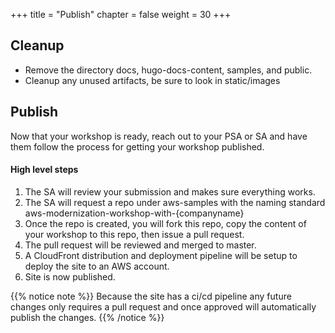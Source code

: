 +++
title = "Publish"
chapter = false
weight = 30
+++
## Cleanup 
* Remove the directory docs, hugo-docs-content, samples, and public.  
* Cleanup any unused artifacts, be sure to look in static/images

## Publish

Now that your workshop is ready, reach out to your PSA or SA and have them follow the process for getting your workshop published.

#### High level steps

1. The SA will review your submission and makes sure everything works.  
2. The SA will request a repo under aws-samples with the naming standard aws-modernization-workshop-with-{companyname}
3. Once the repo is created, you will fork this repo, copy the content of your workshop to this repo, then issue a pull request.
4. The pull request will be reviewed and merged to master.
5. A CloudFront distribution and deployment pipeline will be setup to deploy the site to an AWS account.
6. Site is now published.

{{% notice note %}}
Because the site has a ci/cd pipeline any future changes only requires a pull request and once approved will automatically publish the changes.
{{% /notice %}}



